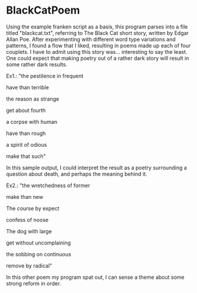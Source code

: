 # BlackCatPoem

Using the example franken script as a basis, this program parses into a file titled "blackcat.txt", referring to The Black Cat short story, written by Edgar Allan Poe. After experimenting with different word type variations and patterns, I found a flow that I liked, resulting in poems made up each of four couplets.
I have to admit using this story was... interesting to say the least. One could expect that making poetry out of a rather dark story will result in some rather dark results. 

Ex1.:
"the pestilence in frequent

have than terrible

the reason as strange

get about fourth

a corpse with human

have than rough

a spirit of odious

make that such"

In this sample output, I could interpret the result as a poetry surrounding a question about death, and perhaps the meaning behind it.

Ex2.:
"the wretchedness of former

make than new

The course by expect

confess of noose

The dog with large

get without uncomplaining

the sobbing on continuous

remove by radical"

In this other poem my program spat out, I can sense a theme about some strong reform in order.


